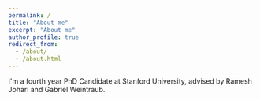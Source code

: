 ```yaml
---
permalink: /
title: "About me"
excerpt: "About me"
author_profile: true
redirect_from: 
  - /about/
  - /about.html
---
```


I'm a fourth year PhD Candidate at Stanford University, advised by Ramesh Johari and Gabriel Weintraub. 
